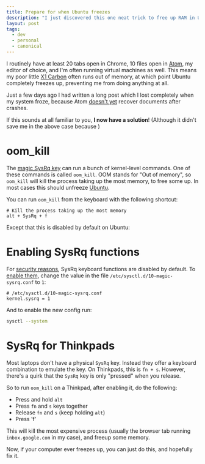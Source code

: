```yaml
---
title: Prepare for when Ubuntu freezes
description: "I just discovered this one neat trick to free up RAM in Ubuntu even when my mouse and keyboard stop responding."
layout: post
tags:
  - dev
  - personal
  - canonical
---
```


I routinely have at least 20 tabs open in Chrome, 10 files open in
[Atom][e107dbd4], my editor of choice, and I'm often running virtual machines
as well. This means my poor little [X1 Carbon][fbd87bd9] often runs out of
memory, at which point Ubuntu completely freezes up, preventing me from doing
anything at all.

Just a few days ago I had written a long post which I lost completely when my
system froze, because Atom [doesn't yet][ea6f49f0] recover documents after
crashes.

If this sounds at all familiar to you, **I now have a solution**! (Although
it didn't save me in the above case because )

# oom_kill

The [magic SysRq key][95cedafa] can run a bunch of kernel-level commands.
One of these commands is called `oom_kill`. OOM stands for "Out of memory",
so `oom_kill` will kill the process taking up the most memory, to free some up.
In most cases this should unfreeze [Ubuntu][7b2ffc42].

You can run `oom_kill` from the keyboard with the following shortcut:

```
# Kill the process taking up the most memory
alt + SysRq + f
```

Except that this is disabled by default on Ubuntu:

# Enabling SysRq functions

For [security reasons][a957abbb], SysRq keyboard functions are disabled by
default. To [enable them][55eb561d], change the value in the file
`/etc/sysctl.d/10-magic-sysrq.conf` to `1`:

```
# /etc/sysctl.d/10-magic-sysrq.conf
kernel.sysrq = 1
```

And to enable the new config run:

``` bash
sysctl --system
```

# SysRq for Thinkpads

Most laptops don't have a physical `SysRq` key. Instead they offer a keyboard
combination to emulate the key. On Thinkpads, this is `fn + s`. However, there's
a quirk that the `SysRq` key is only "pressed" when you release.

So to run `oom_kill` on a Thinkpad, after enabling it, do the following:

- Press and hold `alt`
- Press `fn` and `s` keys together
- Release `fn` and `s`  (keep holding `alt`)
- Press 'f'

This will kill the most expensive process (usually the browser tab running
`inbox.google.com` in my case), and freeup some memory.

Now, if your computer ever freezes up, you can just do this, and hopefully fix
it.

  [55eb561d]: http://askubuntu.com/questions/11002/alt-sysrq-reisub-doesnt-reboot-my-laptop/11194#11194 "Stack Overflow: Alt + sysrq + REISUB doesn't reboot my laptop"
  [7b2ffc42]: http://www.ubuntu.com/ "Ubuntu"
  [e107dbd4]: https://atom.io/ "Atom: A hackable text editor"
  [fbd87bd9]: MISSING "Thinkpad X1 Carbon"
  [ea6f49f0]: https://github.com/atom/atom/issues/4161 "Feature Request: add crash restore"
  [95cedafa]: https://en.wikipedia.org/wiki/Magic_SysRq_key "Wikipedia: Magic SysRq key"
  [a957abbb]: https://bugs.launchpad.net/ubuntu/+source/linux/+bug/194676 "SysRq should be limited by default like openSUSE"
